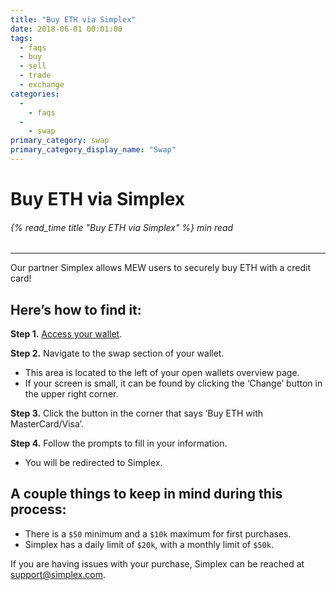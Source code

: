 ```yaml
---
title: "Buy ETH via Simplex"
date: 2018-06-01 00:01:00
tags:
  - faqs
  - buy
  - sell
  - trade
  - exchange
categories:
  - 
    - faqs
  - 
    - swap
primary_category: swap
primary_category_display_name: "Swap"
---
```


# __Buy ETH via Simplex__
###### {% read_time title "Buy ETH via Simplex" %} min read
***

Our partner Simplex allows MEW users to securely buy ETH with a credit card!



## __Here’s how to find it:__

**Step 1.** [Access your wallet](/@@@@@@/getting-started/how-to-access-your-wallet/).

**Step 2.** Navigate to the swap section of your wallet.
* This area is located to the left of your open wallets overview page.
* If your screen is small, it can be found by clicking the ‘Change’ button in the upper right corner.

**Step 3.** Click the button in the corner that says ‘Buy ETH with MasterCard/Visa’.

**Step 4.** Follow the prompts to fill in your information.
* You will be redirected to Simplex.



## __A couple things to keep in mind during this process:__

* There is a `$50` minimum and a `$10k` maximum for first purchases.
* Simplex has a daily limit of `$20k`, with a monthly limit of `$50k`.

If you are having issues with your purchase, Simplex can be reached at support@simplex.com.
